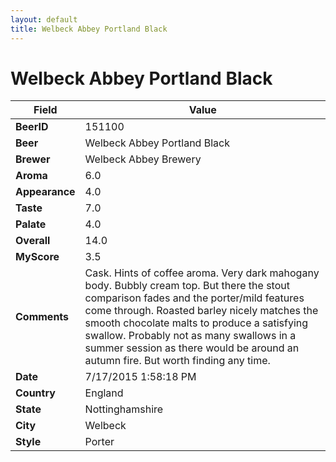 ```yaml
---
layout: default
title: Welbeck Abbey Portland Black
---
```


# Welbeck Abbey Portland Black

| Field         | Value     |
|---------------|-----------|
| **BeerID** | 151100 |
| **Beer** | Welbeck Abbey Portland Black |
| **Brewer** | Welbeck Abbey Brewery |
| **Aroma** | 6.0 |
| **Appearance** | 4.0 |
| **Taste** | 7.0 |
| **Palate** | 4.0 |
| **Overall** | 14.0 |
| **MyScore** | 3.5 |
| **Comments** | Cask. Hints of coffee aroma. Very dark mahogany body. Bubbly cream top. But there the stout comparison fades and the porter/mild features come through. Roasted barley nicely matches the smooth chocolate malts to produce a satisfying swallow. Probably not as many swallows in a summer session as there would be around an autumn fire. But worth finding any time. |
| **Date** | 7/17/2015 1:58:18 PM |
| **Country** | England |
| **State** | Nottinghamshire |
| **City** | Welbeck |
| **Style** | Porter |
